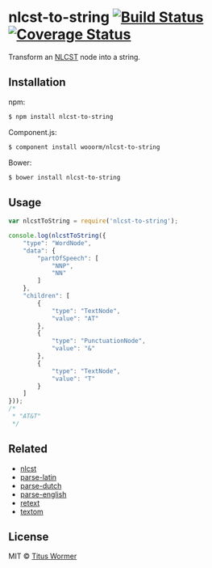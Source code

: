 # nlcst-to-string [![Build Status](https://img.shields.io/travis/wooorm/nlcst-to-string.svg?style=flat)](https://travis-ci.org/wooorm/nlcst-to-string) [![Coverage Status](https://img.shields.io/coveralls/wooorm/nlcst-to-string.svg?style=flat)](https://coveralls.io/r/wooorm/nlcst-to-string?branch=master)

Transform an [NLCST](https://github.com/wooorm/nlcst) node into a string.

## Installation

npm:

```bash
$ npm install nlcst-to-string
```

Component.js:

```bash
$ component install wooorm/nlcst-to-string
```

Bower:

```bash
$ bower install nlcst-to-string
```

## Usage

````javascript
var nlcstToString = require('nlcst-to-string');

console.log(nlcstToString({
    "type": "WordNode",
    "data": {
        "partOfSpeech": [
            "NNP",
            "NN"
        ]
    },
    "children": [
        {
            "type": "TextNode",
            "value": "AT"
        },
        {
            "type": "PunctuationNode",
            "value": "&"
        },
        {
            "type": "TextNode",
            "value": "T"
        }
    ]
}));
/*
 * "AT&T"
 */
````

## Related

- [nlcst](https://github.com/wooorm/parse-nlcst)
- [parse-latin](https://github.com/wooorm/parse-latin)
- [parse-dutch](https://github.com/wooorm/parse-dutch)
- [parse-english](https://github.com/wooorm/parse-english)
- [retext](https://github.com/wooorm/retext)
- [textom](https://github.com/wooorm/textom)

## License

MIT © [Titus Wormer](http://wooorm.com)
